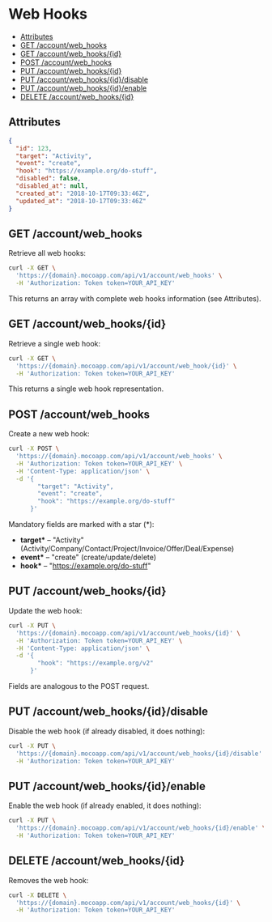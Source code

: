 # Web Hooks

<!-- TOC -->

- [Attributes](#attributes)
- [GET /account/web_hooks](#get-accountweb_hooks)
- [GET /account/web_hooks/{id}](#get-accountweb_hooksid)
- [POST /account/web_hooks](#post-accountweb_hooks)
- [PUT /account/web_hooks/{id}](#put-accountweb_hooksid)
- [PUT /account/web_hooks/{id}/disable](#put-accountweb_hooksiddisable)
- [PUT /account/web_hooks/{id}/enable](#put-accountweb_hooksidenable)
- [DELETE /account/web_hooks/{id}](#delete-accountweb_hooksid)

<!-- /TOC -->

## Attributes

```json
{
  "id": 123,
  "target": "Activity",
  "event": "create",
  "hook": "https://example.org/do-stuff",
  "disabled": false,
  "disabled_at": null,
  "created_at": "2018-10-17T09:33:46Z",
  "updated_at": "2018-10-17T09:33:46Z"
}
```

## GET /account/web_hooks

Retrieve all web hooks:

```bash
curl -X GET \
  'https://{domain}.mocoapp.com/api/v1/account/web_hooks' \
  -H 'Authorization: Token token=YOUR_API_KEY'
```

This returns an array with complete web hooks information (see Attributes).

## GET /account/web_hooks/{id}

Retrieve a single web hook:

```bash
curl -X GET \
  'https://{domain}.mocoapp.com/api/v1/account/web_hook/{id}' \
  -H 'Authorization: Token token=YOUR_API_KEY'
```

This returns a single web hook representation.

## POST /account/web_hooks

Create a new web hook:

```bash
curl -X POST \
  'https://{domain}.mocoapp.com/api/v1/account/web_hooks' \
  -H 'Authorization: Token token=YOUR_API_KEY' \
  -H 'Content-Type: application/json' \
  -d '{
        "target": "Activity",
        "event": "create",
        "hook": "https://example.org/do-stuff"
      }'
```

Mandatory fields are marked with a star (\*):

- **target\*** – "Activity" (Activity/Company/Contact/Project/Invoice/Offer/Deal/Expense)
- **event\*** – "create" (create/update/delete)
- **hook\*** – "https://example.org/do-stuff"

## PUT /account/web_hooks/{id}

Update the web hook:

```bash
curl -X PUT \
  'https://{domain}.mocoapp.com/api/v1/account/web_hooks/{id}' \
  -H 'Authorization: Token token=YOUR_API_KEY' \
  -H 'Content-Type: application/json' \
  -d '{
        "hook": "https://example.org/v2"
      }'
```

Fields are analogous to the POST request.

## PUT /account/web_hooks/{id}/disable

Disable the web hook (if already disabled, it does nothing):

```bash
curl -X PUT \
  'https://{domain}.mocoapp.com/api/v1/account/web_hooks/{id}/disable' \
  -H 'Authorization: Token token=YOUR_API_KEY'
```

## PUT /account/web_hooks/{id}/enable

Enable the web hook (if already enabled, it does nothing):

```bash
curl -X PUT \
  'https://{domain}.mocoapp.com/api/v1/account/web_hooks/{id}/enable' \
  -H 'Authorization: Token token=YOUR_API_KEY'
```

## DELETE /account/web_hooks/{id}

Removes the web hook:

```bash
curl -X DELETE \
  'https://{domain}.mocoapp.com/api/v1/account/web_hooks/{id}' \
  -H 'Authorization: Token token=YOUR_API_KEY'
```
